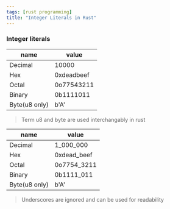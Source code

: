 ```yaml
---
tags: [rust programming]
title: "Integer Literals in Rust"
---
```


### Integer literals

| name          | value      |
| ------------- | ---------- |
| Decimal       | 10000      |
| Hex           | 0xdeadbeef |
| Octal         | 0o77543211 |
| Binary        | 0b1111011  |
| Byte(u8 only) | b'A'       |

> Term u8 and byte are used interchangably in rust




| name          | value       |
| ------------- | ----------- |
| Decimal       | 1_000_000   |
| Hex           | 0xdead_beef |
| Octal         | 0o7754_3211 |
| Binary        | 0b1111_011  |
| Byte(u8 only) | b'A'        |

> Underscores are ignored and can be used for readability